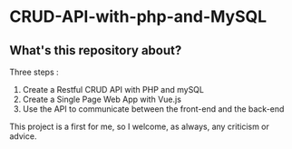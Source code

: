 # CRUD-API-with-php-and-MySQL

## What's this repository about?

Three steps : 
1. Create a Restful CRUD API with PHP and mySQL
2. Create a Single Page Web App with Vue.js
3. Use the API to communicate between the front-end and the back-end

This project is a first for me, so I welcome, as always, any criticism or advice.

